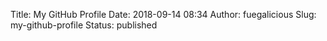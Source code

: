 Title: My GitHub Profile
Date: 2018-09-14 08:34
Author: fuegalicious
Slug: my-github-profile
Status: published


